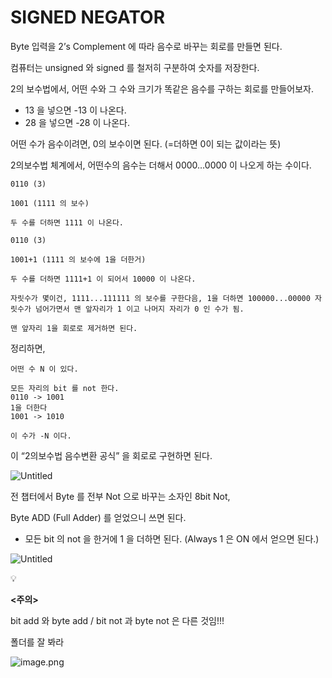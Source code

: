 # SIGNED NEGATOR

Byte 입력을 2’s Complement 에 따라 음수로 바꾸는 회로를 만들면 된다.

컴퓨터는 unsigned 와 signed 를 철저히 구분하여 숫자를 저장한다.

2의 보수법에서, 어떤 수와 그 수와 크기가 똑같은 음수를 구하는 회로를 만들어보자.

- 13 을 넣으면 -13 이 나온다.
- 28 을 넣으면 -28 이 나온다.

어떤 수가 음수이려면, 0의 보수이면 된다. (=더하면 0이 되는 값이라는 뜻)

2의보수법 체계에서, 어떤수의 음수는 더해서 0000…0000 이 나오게 하는 수이다.

```
0110 (3)

1001 (1111 의 보수)

두 수를 더하면 1111 이 나온다.

0110 (3)

1001+1 (1111 의 보수에 1을 더한거)

두 수를 더하면 1111+1 이 되어서 10000 이 나온다.

자릿수가 몇이건, 1111...111111 의 보수를 구한다음, 1을 더하면 100000...00000 자릿수가 넘어가면서 맨 앞자리가 1 이고 나머지 자리가 0 인 수가 됨.

맨 앞자리 1을 회로로 제거하면 된다.
```

정리하면,

```
어떤 수 N 이 있다.

모든 자리의 bit 를 not 한다.
0110 -> 1001
1을 더한다
1001 -> 1010

이 수가 -N 이다.
```

이 “2의보수법 음수변환 공식” 을 회로로 구현하면 된다.

![Untitled](/images/3_SIGNED_NEGATOR/Untitled.png)

전 챕터에서 Byte 를 전부 Not 으로 바꾸는 소자인 8bit Not,

Byte ADD (Full Adder) 를 얻었으니 쓰면 된다.

- 모든 bit 의 not 을 한거에 1 을 더하면 된다. (Always 1 은 ON 에서 얻으면 된다.)

![Untitled](/images/3_SIGNED_NEGATOR/Untitled_1.png)


💡

**<주의>**

bit add 와 byte add / bit not 과 byte not 은 다른 것임!!!

폴더를 잘 봐라

![image.png](/images/3_SIGNED_NEGATOR/image.png)

